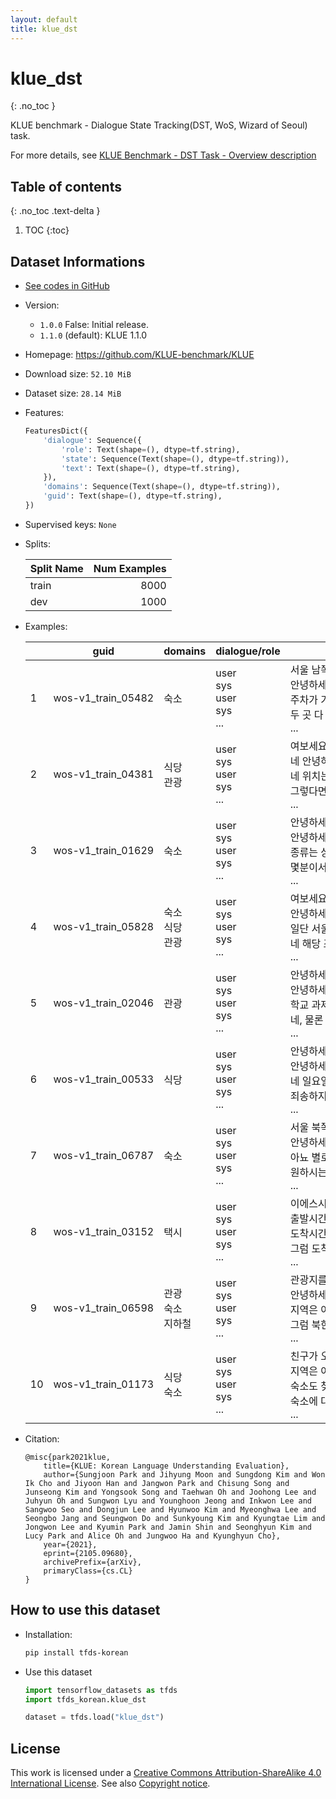 ```yaml
---
layout: default
title: klue_dst
---
```


# klue_dst
{: .no_toc }

KLUE benchmark - Dialogue State Tracking(DST, WoS, Wizard of Seoul) task.

For more details, see [KLUE Benchmark - DST Task - Overview description](https://klue-benchmark.com/tasks/73/overview/description)

## Table of contents
{: .no_toc .text-delta }

1. TOC
{:toc}

## Dataset Informations

* [See codes in GitHub](https://github.com/jeongukjae/tfds-korean/blob/main/tfds_korean/klue_dst/klue_dst.py)
* Version:
  * `1.0.0` False: Initial release.
  * `1.1.0` (default): KLUE 1.1.0
* Homepage: <https://github.com/KLUE-benchmark/KLUE>
* Download size: `52.10 MiB`
* Dataset size: `28.14 MiB`
* Features:

  ```python
  FeaturesDict({
      'dialogue': Sequence({
          'role': Text(shape=(), dtype=tf.string),
          'state': Sequence(Text(shape=(), dtype=tf.string)),
          'text': Text(shape=(), dtype=tf.string),
      }),
      'domains': Sequence(Text(shape=(), dtype=tf.string)),
      'guid': Text(shape=(), dtype=tf.string),
  })
  ```

* Supervised keys: `None`
* Splits:

  | Split Name | Num Examples        |
  |------------|--------------------:|
  |train  |8000|
  |dev  |1000|

* Examples:

  | |guid|domains|dialogue/role|dialogue/text|dialogue/state|
  |---|---|---|---|---|---|
  |1|wos-v1_train_05482|숙소|user<br>sys<br>user<br>sys<br>...|서울 남쪽에 적당한 가격대의 호텔을 예약하려고 하는데요.<br>안녕하세요. 예약 도와드리겠습니다. 찾으시는 조건에 맞는 호텔이 강남구에 포레스트 호...<br>주차가 가능해야 하는데 어디가 되나요?<br>두 곳 다 주차 가능합니다.<br>...|[숙소-가격대-적당, 숙소-종류-호텔, 숙소-지역-서울 남쪽]<br>[]<br>[숙소-가격대-적당, 숙소-종류-호텔, 숙소-지역-서울 남쪽, 숙소-주차 가능-yes]<br>[]<br>...|
  |2|wos-v1_train_04381|식당<br>관광|user<br>sys<br>user<br>sys<br>...|여보세요? 안녕하세요. 제가 서울에 놀러왔는데요. 저렴한 한식당 좀 찾아주실래요?<br>네 안녕하세요. 식당위치는 상관없으세요?<br>네 위치는 상관없어요.<br>그렇다면 서울 중구에 위치한 이럴순없는대가 평점 4점으로 만족도가 높습니다. 이곳으로...<br>...|[식당-가격대-저렴, 식당-종류-한식당]<br>[]<br>[식당-가격대-저렴, 식당-지역-dontcare, 식당-종류-한식당]<br>[]<br>...|
  |3|wos-v1_train_01629|숙소|user<br>sys<br>user<br>sys<br>...|안녕하세요. 숙소를 찾고있는데요. 가격대가 어느정도있는 비싼가격대의 숙소를 찾아주셨으...<br>안녕하세요. 반갑습니다. 찾고계신 숙소의 종류와 원하시는 위치가 있으신가요?<br>종류는 상관없습니다. 위치는 서울내면 어디든 괜찮습니다. 화요일부터 2일동안 머무를 ...<br>몇분이서 지내실 곳을 찾고계신가요?<br>...|[숙소-가격대-비싼]<br>[]<br>[숙소-가격대-비싼, 숙소-종류-dontcare, 숙소-지역-dontcare, 숙소-예약 요일-화요일, 숙소-예약 기간-2]<br>[]<br>...|
  |4|wos-v1_train_05828|숙소<br>식당<br>관광|user<br>sys<br>user<br>sys<br>...|여보세요? 안녕하세요. 저희가 가려던곳이 갑자기 문을 닫아서 예약 좀 도와주실수 있을까요?<br>안녕하세요. 네 물론입니다. 무엇을 도와드릴까요?<br>일단 서울 서쪽에 있는 적당한 가격의 에어비엔비를 알아봐주세요.<br>네 해당 조건에 예약가능한 에어비엔비가 없습니다. 혹시 호텔로 한번 더 찾아봐드릴까요?<br>...|[]<br>[]<br>[숙소-가격대-적당, 숙소-종류-에어비엔비, 숙소-지역-서울 서쪽]<br>[]<br>...|
  |5|wos-v1_train_02046|관광|user<br>sys<br>user<br>sys<br>...|안녕하세요. 저 학교 과제때문에 서울을 오기는 왔는데.. 처음이라서 막막해요. 도와주세요!<br>안녕하세요. 네, 궁금한 점 있으시면 말씀해 주세요. 성심성의껏 도와드리겠습니다.<br>학교 과제가 서울 문화 예술과 관련된 관광지에 다녀오기인데.. 이런 곳을 찾아주실 수...<br>네, 물론 찾아드릴 수 있습니다. 좀 더 구체화하기 위하여 원하시는 지역과 관광의 종...<br>...|[]<br>[]<br>[관광-문화 예술-yes]<br>[]<br>...|
  |6|wos-v1_train_00533|식당|user<br>sys<br>user<br>sys<br>...|안녕하세요. 친구들이랑 여행중인데 서울 동쪽에 좀 저렴한 한식당이 어디 있을까요?<br>안녕하세요, 네 한 곳 찾았습니다. 올림픽공원역과 가까운 순두부찌개가 대표메뉴인 두부...<br>네 일요일 12시로 7명 예약부탁해요.<br>죄송하지만 말씀주신 시간은 예약마감되셨네요.<br>...|[식당-가격대-저렴, 식당-지역-서울 동쪽, 식당-종류-한식당]<br>[]<br>[식당-가격대-저렴, 식당-지역-서울 동쪽, 식당-종류-한식당, 식당-예약 요일-일요일, ...]<br>[]<br>...|
  |7|wos-v1_train_06787|숙소|user<br>sys<br>user<br>sys<br>...|서울 북쪽에 흡연 가능한 모텔 예약할라는데요.<br>안녕하세요. 생각하시는 가격대는 있으실까요?<br>아뇨 별로 상관없어요.<br>원하시는 숙소 두 곳 뜨시는데... 왕십리역과 가까운 모텔 킹은 어떠세요? 인터넷 제...<br>...|[숙소-종류-모텔, 숙소-지역-서울 북쪽, 숙소-흡연 가능-yes]<br>[]<br>[숙소-가격대-dontcare, 숙소-종류-모텔, 숙소-지역-서울 북쪽, 숙소-흡연 가능-yes]<br>[]<br>...|
  |8|wos-v1_train_03152|택시|user<br>sys<br>user<br>sys<br>...|이에스시에서 출발할껀데 고급 택시 하나만 불러주세요.<br>출발시간은 어떻게 되시나요?<br>도착시간만 맞춰주세요.<br>그럼 도착시간과 도착지가 어디인가요?<br>...|[택시-출발지-이에스시, 택시-종류-고급]<br>[]<br>[택시-출발 시간-dontcare, 택시-출발지-이에스시, 택시-종류-고급]<br>[]<br>...|
  |9|wos-v1_train_06598|관광<br>숙소<br>지하철|user<br>sys<br>user<br>sys<br>...|관광지를 찾고 있습니다. 경치가 좋은 공원을 가고 싶은데 어디로 가면 좋을지 추천해주...<br>안녕하세요. 어느 지역에 있는 공원으로 안내해드릴까요?<br>지역은 어디든 괜찮습니다.<br>그럼 북한산 국립공원이나 여의도 한강공원, 낙산공원, 인왕산 등이 있는데 마음에 드시...<br>...|[관광-종류-공원, 관광-경치 좋은-yes]<br>[]<br>[관광-종류-공원, 관광-지역-dontcare, 관광-경치 좋은-yes]<br>[]<br>...|
  |10|wos-v1_train_01173|식당<br>숙소|user<br>sys<br>user<br>sys<br>...|친구가 오랜만에 서울에 와서 한식당을 가고 싶다는데 저렴한 곳이 있을까요?<br>지역은 어디가 좋을까요?<br>숙소도 찾아야 하니까 숙소랑 식당이랑 가까이 있으면 좋겠어요.<br>숙소에 대한 조건은 없으시구요?<br>...|[식당-가격대-저렴, 식당-종류-한식당]<br>[]<br>[식당-가격대-저렴, 식당-종류-한식당]<br>[]<br>...|

* Citation:

  ```text
  @misc{park2021klue,
      title={KLUE: Korean Language Understanding Evaluation},
      author={Sungjoon Park and Jihyung Moon and Sungdong Kim and Won Ik Cho and Jiyoon Han and Jangwon Park and Chisung Song and Junseong Kim and Yongsook Song and Taehwan Oh and Joohong Lee and Juhyun Oh and Sungwon Lyu and Younghoon Jeong and Inkwon Lee and Sangwoo Seo and Dongjun Lee and Hyunwoo Kim and Myeonghwa Lee and Seongbo Jang and Seungwon Do and Sunkyoung Kim and Kyungtae Lim and Jongwon Lee and Kyumin Park and Jamin Shin and Seonghyun Kim and Lucy Park and Alice Oh and Jungwoo Ha and Kyunghyun Cho},
      year={2021},
      eprint={2105.09680},
      archivePrefix={arXiv},
      primaryClass={cs.CL}
  }
  ```

## How to use this dataset

* Installation:

  ```sh
  pip install tfds-korean
  ```

* Use this dataset

  ```python
  import tensorflow_datasets as tfds
  import tfds_korean.klue_dst

  dataset = tfds.load("klue_dst")
  ```

## License

This work is licensed under a [Creative Commons Attribution-ShareAlike 4.0 International License](http://creativecommons.org/licenses/by-sa/4.0/).
See also [Copyright notice](https://klue-benchmark.com/tasks/73/overview/copyright).

<style> td {white-space: nowrap;} </style>
